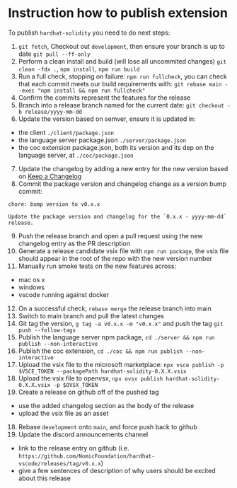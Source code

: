 # Instruction how to publish extension

To publish `hardhat-solidity` you need to do next steps:

1. `git fetch`, Checkout out `development`, then ensure your branch is up to date `git pull --ff-only`
2. Perform a clean install and build (will lose all uncommited changes) `git clean -fdx .`, `npm install`, `npm run build`
3. Run a full check, stopping on failure: `npm run fullcheck`, you can check that each commit meets our build requirements with: `git rebase main --exec "npm install && npm run fullcheck"`
4. Confirm the commits represent the features for the release
5. Branch into a release branch named for the current date: `git checkout -b release/yyyy-mm-dd`
6. Update the version based on semver, ensure it is updated in:

- the client `./client/package.json`
- the language server package.json `./server/package.json`
- the coc extension package.json, both its version and its dep on the language server, at `./coc/package.json`

7. Update the changelog by adding a new entry for the new version based on [Keep a Changelog](https://keepachangelog.com/en/1.0.0/)
8. Commit the package version and changelog change as a version bump commit:

```
chore: bump version to v0.x.x

Update the package version and changelog for the `0.x.x - yyyy-mm-dd`
release.
```

9. Push the release branch and open a pull request using the new changelog entry as the PR description
10. Generate a release candidate vsix file with `npm run package`, the vsix file should appear in the root of the repo with the new version number
11. Manually run smoke tests on the new features across:

- mac os x
- windows
- vscode running against docker

12. On a successful check, `rebase merge` the release branch into main
13. Switch to main branch and pull the latest changes
14. Git tag the version, `g tag -a v0.x.x -m "v0.x.x"` and push the tag `git push --follow-tags`
15. Publish the language server npm package, `cd ./server && npm run publish --non-interactive`
16. Publish the coc extension, `cd ./coc && npm run publish --non-interactive`
17. Upload the vsix file to the microsoft marketplace: `npx vsce publish -p $VSCE_TOKEN --packagePath hardhat-solidity-0.X.X.vsix`
18. Upload the vsix file to openvsx, `npx ovsx publish hardhat-solidity-0.X.X.vsix -p $OVSX_TOKEN`
19. Create a release on github off of the pushed tag

- use the added changelog section as the body of the release
- upload the vsix file as an asset

18. Rebase `development` onto `main`, and force push back to github
19. Update the discord announcements channel

- link to the release entry on github (i.e. `https://github.com/NomicFoundation/hardhat-vscode/releases/tag/v0.x.x`)
- give a few sentences of description of why users should be excited about this release
